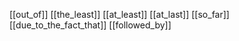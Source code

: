 [[out_of]]
[[the_least]]
[[at_least]]
[[at_last]]
[[so_far]]
[[due_to_the_fact_that]]
[[followed_by]]